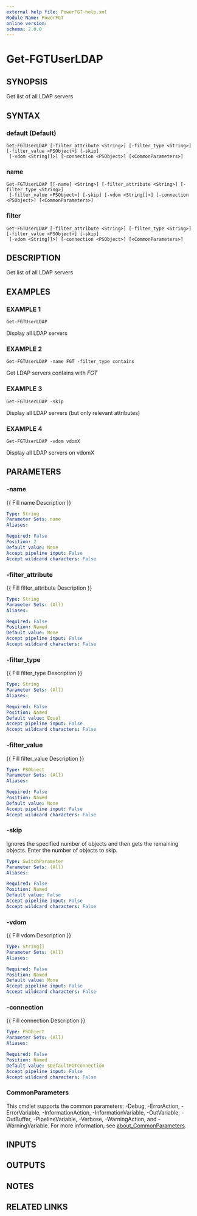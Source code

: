 ```yaml
---
external help file: PowerFGT-help.xml
Module Name: PowerFGT
online version:
schema: 2.0.0
---
```


# Get-FGTUserLDAP

## SYNOPSIS
Get list of all LDAP servers

## SYNTAX

### default (Default)
```
Get-FGTUserLDAP [-filter_attribute <String>] [-filter_type <String>] [-filter_value <PSObject>] [-skip]
 [-vdom <String[]>] [-connection <PSObject>] [<CommonParameters>]
```

### name
```
Get-FGTUserLDAP [[-name] <String>] [-filter_attribute <String>] [-filter_type <String>]
 [-filter_value <PSObject>] [-skip] [-vdom <String[]>] [-connection <PSObject>] [<CommonParameters>]
```

### filter
```
Get-FGTUserLDAP [-filter_attribute <String>] [-filter_type <String>] [-filter_value <PSObject>] [-skip]
 [-vdom <String[]>] [-connection <PSObject>] [<CommonParameters>]
```

## DESCRIPTION
Get list of all LDAP servers

## EXAMPLES

### EXAMPLE 1
```
Get-FGTUserLDAP
```

Display all LDAP servers

### EXAMPLE 2
```
Get-FGTUserLDAP -name FGT -filter_type contains
```

Get LDAP servers contains with *FGT*

### EXAMPLE 3
```
Get-FGTUserLDAP -skip
```

Display all LDAP servers (but only relevant attributes)

### EXAMPLE 4
```
Get-FGTUserLDAP -vdom vdomX
```

Display all LDAP servers on vdomX

## PARAMETERS

### -name
{{ Fill name Description }}

```yaml
Type: String
Parameter Sets: name
Aliases:

Required: False
Position: 2
Default value: None
Accept pipeline input: False
Accept wildcard characters: False
```

### -filter_attribute
{{ Fill filter_attribute Description }}

```yaml
Type: String
Parameter Sets: (All)
Aliases:

Required: False
Position: Named
Default value: None
Accept pipeline input: False
Accept wildcard characters: False
```

### -filter_type
{{ Fill filter_type Description }}

```yaml
Type: String
Parameter Sets: (All)
Aliases:

Required: False
Position: Named
Default value: Equal
Accept pipeline input: False
Accept wildcard characters: False
```

### -filter_value
{{ Fill filter_value Description }}

```yaml
Type: PSObject
Parameter Sets: (All)
Aliases:

Required: False
Position: Named
Default value: None
Accept pipeline input: False
Accept wildcard characters: False
```

### -skip
Ignores the specified number of objects and then gets the remaining objects.
Enter the number of objects to skip.

```yaml
Type: SwitchParameter
Parameter Sets: (All)
Aliases:

Required: False
Position: Named
Default value: False
Accept pipeline input: False
Accept wildcard characters: False
```

### -vdom
{{ Fill vdom Description }}

```yaml
Type: String[]
Parameter Sets: (All)
Aliases:

Required: False
Position: Named
Default value: None
Accept pipeline input: False
Accept wildcard characters: False
```

### -connection
{{ Fill connection Description }}

```yaml
Type: PSObject
Parameter Sets: (All)
Aliases:

Required: False
Position: Named
Default value: $DefaultFGTConnection
Accept pipeline input: False
Accept wildcard characters: False
```

### CommonParameters
This cmdlet supports the common parameters: -Debug, -ErrorAction, -ErrorVariable, -InformationAction, -InformationVariable, -OutVariable, -OutBuffer, -PipelineVariable, -Verbose, -WarningAction, and -WarningVariable. For more information, see [about_CommonParameters](http://go.microsoft.com/fwlink/?LinkID=113216).

## INPUTS

## OUTPUTS

## NOTES

## RELATED LINKS
